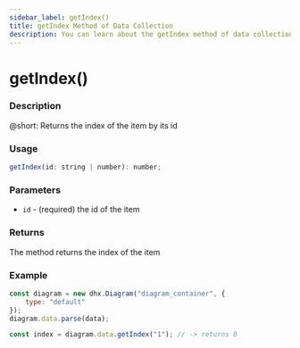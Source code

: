 ```yaml
---
sidebar_label: getIndex()
title: getIndex Method of Data Collection
description: You can learn about the getIndex method of data collection in the documentation of the DHTMLX JavaScript Diagram library. Browse developer guides and API reference, try out code examples and live demos, and download a free 30-day evaluation version of DHTMLX Diagram.
---
```


# getIndex()

### Description

@short: Returns the index of the item by its id

### Usage

~~~jsx
getIndex(id: string | number): number;
~~~

### Parameters

- `id` - (required) the id of the item

### Returns

The method returns the index of the item

### Example

~~~jsx {6}
const diagram = new dhx.Diagram("diagram_container", {
    type: "default"
});
diagram.data.parse(data);

const index = diagram.data.getIndex("1"); // -> returns 0
~~~
